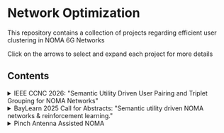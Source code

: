 # Network Optimization

This repository contains a collection of projects regarding efficient user clustering in NOMA 6G Networks

Click on the arrows to select and expand each project for more details

## Contents

<details>
    <summary>IEEE CCNC 2026: "Semantic Utility Driven User Pairing and Triplet Grouping for NOMA Networks"</summary>

- **Folder**: [SG-NOMA](./SG-NOMA/)
- **Slides**: [NOMA Proposal](https://docs.google.com/presentation/d/1_N1oKkR_PmWWJWkS9RF0X-JVHOiJuH3OqhkIK069pV0/edit?usp=sharing)
- **Notes**: [Research Notes](https://docs.google.com/document/d/14G8pNsJsSaJc02iIsvGAqQGKgUyCtUJMqTkqEhJl50w/edit?usp=sharing)
- **Simulations**:
    - [randPoints](./SG-NOMA/randPoints.m): Generates random points across a 2D plane
    - [bruteForce](./SG-NOMA/bruteForce.m): Baseline protocol, returns the best possible utility
    - [NOMA2](./SG-NOMA/NOMA2.m): Pairs users and returns utilities for all researched algorithms
    - [NOMA3](./SG-NOMA/NOMA3.m): Groups users in triplets and returns utilities for all researched algorithms
    - [etaRayleigh](./SG-NOMA/etaRayleigh.m): Utilities as a function of path loss exponent and Rayleigh fading
    - [powerNoise](./SG-NOMA/powerNoise.m): Utilities as a function of power P and noise N0
- **Summary**: This paper looks into optimal algorithms for user pairing and triplet grouping in Non-Orthogonal Multiple Access (NOMA) wireless systems, aiming to maximize total utility by unifying channel characteristics with semantic relevance. As 6G wireless systems move toward task-oriented communication, it becomes increasingly important to consider the meaning and importance of user data in resource allocation. We evaluate several existing algorithms including brute force, Hungarian, and greedy approaches under a utility model that incorporates semantic value. Our study show that many traditional algorithms, designed without semantics in mind, perform suboptimally in this setting. Therefore, we propose a greedy algorithm called Semantic Greedy NOMA (SG-NOMA) that considers both channel diversity and semantic value, and demonstrate through simulations that it closely approximates brute force performance with significantly lower complexity. These findings highlight the importance of integrating semantic considerations into user grouping strategies for 6G wireless NOMA deployments.

</details>

<details>
    <summary>BayLearn 2025 Call for Abstracts: "Semantic utility driven NOMA networks & reinforcement learning."</summary>

- **Folder**: [q-learning](./q-learning/)
- **Simulations**:
    - In Progress
- **Summary**: Non-Orthogonal Multiple Access (NOMA) systems allow simultaneous communication among users with varying channel conditions, maximizing spectral efficiency via power-domain multiplexing. Traditional user pairing methods, such as greedy algorithms, optimize based on distance and fading, but overlook the content-level importance of the transmitted data. In this work, we propose a reinforcement learning framework for semantic-aware user pairing, where a Q-learning agent learns to group users by jointly considering physical channel conditions and the semantic value of their data. Users transmitting more meaningful or application-critical information are prioritized in pairing, leading to improved network performance from both spectral and content perspectives. We simulate a 10-user environment with randomized channel conditions and semantic priorities, and train the agent over 1000+ episodes. Preliminary results show that the learned policy captures pairing patterns similar to greedy baselines while offering greater adaptability for dynamic user and traffic profiles. This approach reflects a key design goal of 6G networks, to intelligently allocate resources based on both signal quality and data importance, and offers a path toward maximizing overall utility in future wireless systems.

</details>

<details>
    <summary>Pinch Antenna Assisted NOMA</summary>

- **Folder**: [pinch-antenna](./pinch-antenna/)
- **Simulations**:
    - [simulation](./pinch-antenna/simulation.m): Maximize sum rate based on users and antennas
    - [graphs](./pinch-antenna/graphs.m): Evaluates antenna activation patterns and plotting average sum rates and usage
- **Summary**: Simulation framework for Pinch Antenna Assisted NOMA, where conventional NOMA is enhanced using strategically placed pinch antennas, boosting user channel gains. Base station communicates with multiple users, pinch antennas provide further amplified signals based on user proximity, thus increasing effective gains relative to baseline channel gains. The setup provides a foundation for scaling larger networks with more users + antennas, enabling realistic antenna assisted user pairing and grouping strategies in 6G wireless systems and beyond.

</details>
